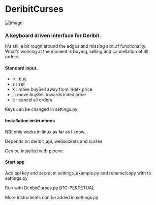 #	DeribitCurses


![image](https://raw.githubusercontent.com/nuggattiStar/DeribitCurses/master/img/Interface.png)



###	A keyboard driven interface for Deribit.

It's still a bit rough around the edges and missing alot of functionality.
What's working at the moment is buying, selling and cancellation of all orders.

####	Standard input. 
* b : buy 
* s : sell
* k : move buySell away from index price 
* j : move buySell towards index price 
* c : cancel all orders 

Keys can be changed in settings.py

#### Installation instructions

NB! only works in linux as far as i know...

Depends on deribit_api, websockets and curses

Can be installed with pipenv.

#### Start app 

Add api key and secret in settings_example.py and rename/copy with to settings.py

Run with DeribitCurses.py BTC-PERPETUAL

More instruments can be added in settings.py
